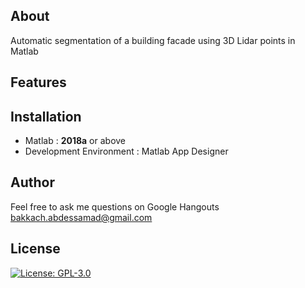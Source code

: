 ## About
Automatic segmentation of a building facade using 3D Lidar points in Matlab
## Features

## Installation
- Matlab : **2018a** or above
- Development Environment : Matlab App Designer
## Author
Feel free to ask me questions on Google Hangouts bakkach.abdessamad@gmail.com
## License
[![License: GPL-3.0](https://img.shields.io/badge/License-GPLv3-blue.svg)](https://github.com/sambakk/facade-3d-lidar-modeling/blob/master/LICENSE)    



